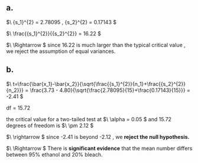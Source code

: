 ## a.

$\ {s_1}^{2} = 2.78095 , {s_2}^{2} = 0.17143 \$

$\ \frac{{s_1}^{2}}{{s_2}^{2}} = 16.22 \$

$\ \Rightarrow \$
since 16.22 is much larger than the typical critical value , we reject the assumption of equal variances.


## b.

$\ t=\frac{\bar{x_1}-\bar{x_2}}{\sqrt{\frac{{s_1}^{2}}{n_1}+\frac{{s_2}^{2}}{n_2}}} = \frac{3.73 - 4.80}{\sqrt{\frac{2.78095}{15}+\frac{0.17143}{15}}} = -2.41 \$

df = 15.72

the critical value for a two-tailed test at 
$\ \alpha = 0.05 \$
and 15.72 degrees of freedom is 
$\ \pm 2.12 \$

$\ \rightarrow \$
since -2.41 is beyond -2.12 , we 
**reject the null hypothesis.**

$\ \Rightarrow \$
There is
**significant evidence**
that the mean number differs between 95% ethanol and 20% bleach.
